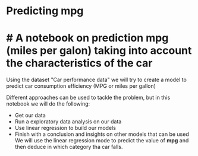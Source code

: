 # Predicting mpg
# # A notebook on prediction mpg (miles per galon)  taking into account the characteristics of the car

Using the dataset "Car performance data" we will try to create a model to predict car consumption efficiency (MPG or miles per gallon)

Different approaches can be used to tackle the problem, but in this notebook we will do the following:
* Get our data
* Run a exploratory data analysis on our data
* Use linear regression to build our models
* Finish with a conclusion and insights on other models that can be used
We will use the linear regression mode to predict the value of **mpg** and then deduce in which category tha car falls.
